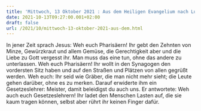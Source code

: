 ```yaml
---
title: 'Mittwoch, 13 Oktober 2021 : Aus dem Heiligen Evangelium nach Lukas - Lk 11,42-46.'
date: 2021-10-13T09:27:00.001+02:00
draft: false
url: /2021/10/mittwoch-13-oktober-2021-aus-dem.html
---
```


In jener Zeit sprach Jesus: Weh euch Pharisäern! Ihr gebt den Zehnten von Minze, Gewürzkraut und allem Gemüse, die Gerechtigkeit aber und die Liebe zu Gott vergesst ihr. Man muss das eine tun, ohne das andere zu unterlassen. Weh euch Pharisäern! Ihr wollt in den Synagogen den vordersten Sitz haben und auf den Straßen und Plätzen von allen gegrüßt werden. Weh euch: Ihr seid wie Gräber, die man nicht mehr sieht; die Leute gehen darüber, ohne es zu merken. Darauf erwiderte ihm ein Gesetzeslehrer: Meister, damit beleidigst du auch uns. Er antwortete: Weh auch euch Gesetzeslehrern! Ihr ladet den Menschen Lasten auf, die sie kaum tragen können, selbst aber rührt ihr keinen Finger dafür.